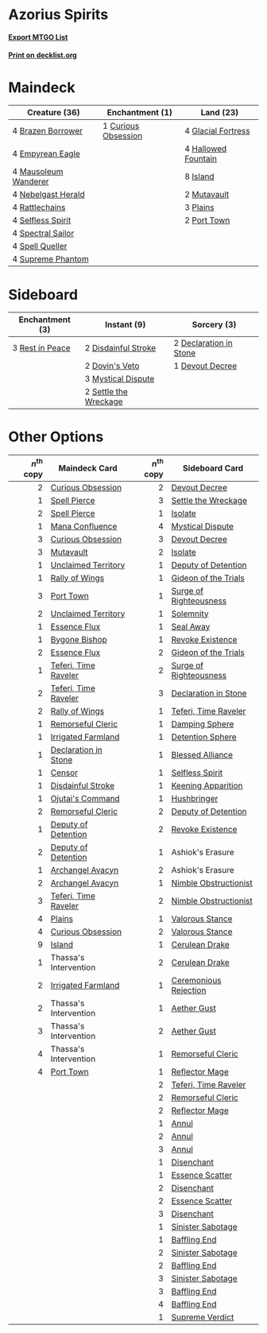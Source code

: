 # Azorius Spirits

#### [Export MTGO List](../collection/Azorius%20Spirits/Azorius%20Spirits.txt)
#### [Print on decklist.org](http://decklist.org/?deckmain=4%09Brazen%20Borrower%0A1%09Curious%20Obsession%0A4%09Empyrean%20Eagle%0A4%09Glacial%20Fortress%0A4%09Hallowed%20Fountain%0A8%09Island%0A4%09Mausoleum%20Wanderer%0A2%09Mutavault%0A4%09Nebelgast%20Herald%0A3%09Plains%0A2%09Port%20Town%0A4%09Rattlechains%0A4%09Selfless%20Spirit%0A4%09Spectral%20Sailor%0A4%09Spell%20Queller%0A4%09Supreme%20Phantom&deckside=2%09Declaration%20in%20Stone%0A1%09Devout%20Decree%0A2%09Disdainful%20Stroke%0A2%09Dovin's%20Veto%0A3%09Mystical%20Dispute%0A3%09Rest%20in%20Peace%0A2%09Settle%20the%20Wreckage)
# Maindeck

|                                         Creature (36)                                         |                                       Enchantment (1)                                        |                                          Land (23)                                          |
|-----------------------------------------------------------------------------------------------|----------------------------------------------------------------------------------------------|---------------------------------------------------------------------------------------------|
|4 [Brazen Borrower](http://gatherer.wizards.com/Pages/Card/Details.aspx?multiverseid=473001)   |1 [Curious Obsession](http://gatherer.wizards.com/Pages/Card/Details.aspx?multiverseid=439692)|4 [Glacial Fortress](http://gatherer.wizards.com/Pages/Card/Details.aspx?multiverseid=190562)|
|4 [Empyrean Eagle](http://gatherer.wizards.com/Pages/Card/Details.aspx?multiverseid=466962)    |                                                                                              |4 [Hallowed Fountain](http://gatherer.wizards.com/Pages/Card/Details.aspx?multiverseid=97071)|
|4 [Mausoleum Wanderer](http://gatherer.wizards.com/Pages/Card/Details.aspx?multiverseid=414364)|                                                                                              |8 [Island](http://gatherer.wizards.com/Pages/Card/Details.aspx?multiverseid=439857)          |
|4 [Nebelgast Herald](http://gatherer.wizards.com/Pages/Card/Details.aspx?multiverseid=414366)  |                                                                                              |2 [Mutavault](http://gatherer.wizards.com/Pages/Card/Details.aspx?multiverseid=370733)       |
|4 [Rattlechains](http://gatherer.wizards.com/Pages/Card/Details.aspx?multiverseid=409824)      |                                                                                              |3 [Plains](http://gatherer.wizards.com/Pages/Card/Details.aspx?multiverseid=439856)          |
|4 [Selfless Spirit](http://gatherer.wizards.com/Pages/Card/Details.aspx?multiverseid=414332)   |                                                                                              |2 [Port Town](http://gatherer.wizards.com/Pages/Card/Details.aspx?multiverseid=410046)       |
|4 [Spectral Sailor](http://gatherer.wizards.com/Pages/Card/Details.aspx?multiverseid=466830)   |                                                                                              |                                                                                             |
|4 [Spell Queller](http://gatherer.wizards.com/Pages/Card/Details.aspx?multiverseid=414494)     |                                                                                              |                                                                                             |
|4 [Supreme Phantom](http://gatherer.wizards.com/Pages/Card/Details.aspx?multiverseid=447212)   |                                                                                              |                                                                                             |


# Sideboard

|                                     Enchantment (3)                                      |                                          Instant (9)                                           |                                           Sorcery (3)                                           |
|------------------------------------------------------------------------------------------|------------------------------------------------------------------------------------------------|-------------------------------------------------------------------------------------------------|
|3 [Rest in Peace](http://gatherer.wizards.com/Pages/Card/Details.aspx?multiverseid=442021)|2 [Disdainful Stroke](http://gatherer.wizards.com/Pages/Card/Details.aspx?multiverseid=420705)  |2 [Declaration in Stone](http://gatherer.wizards.com/Pages/Card/Details.aspx?multiverseid=409750)|
|                                                                                          |2 [Dovin's Veto](http://gatherer.wizards.com/Pages/Card/Details.aspx?multiverseid=461120)       |1 [Devout Decree](http://gatherer.wizards.com/Pages/Card/Details.aspx?multiverseid=466767)       |
|                                                                                          |3 [Mystical Dispute](http://gatherer.wizards.com/Pages/Card/Details.aspx?multiverseid=473020)   |                                                                                                 |
|                                                                                          |2 [Settle the Wreckage](http://gatherer.wizards.com/Pages/Card/Details.aspx?multiverseid=435186)|                                                                                                 |


# Other Options

|*n*<sup>th</sup> copy|                                         Maindeck Card                                         |*n*<sup>th</sup> copy|                                         Sideboard Card                                          |
|--------------------:|-----------------------------------------------------------------------------------------------|--------------------:|-------------------------------------------------------------------------------------------------|
|                    2|[Curious Obsession](http://gatherer.wizards.com/Pages/Card/Details.aspx?multiverseid=439692)   |                    2|[Devout Decree](http://gatherer.wizards.com/Pages/Card/Details.aspx?multiverseid=466767)         |
|                    1|[Spell Pierce](http://gatherer.wizards.com/Pages/Card/Details.aspx?multiverseid=425876)        |                    3|[Settle the Wreckage](http://gatherer.wizards.com/Pages/Card/Details.aspx?multiverseid=435186)   |
|                    2|[Spell Pierce](http://gatherer.wizards.com/Pages/Card/Details.aspx?multiverseid=425876)        |                    1|[Isolate](http://gatherer.wizards.com/Pages/Card/Details.aspx?multiverseid=447153)               |
|                    1|[Mana Confluence](http://gatherer.wizards.com/Pages/Card/Details.aspx?multiverseid=409573)     |                    4|[Mystical Dispute](http://gatherer.wizards.com/Pages/Card/Details.aspx?multiverseid=473020)      |
|                    3|[Curious Obsession](http://gatherer.wizards.com/Pages/Card/Details.aspx?multiverseid=439692)   |                    3|[Devout Decree](http://gatherer.wizards.com/Pages/Card/Details.aspx?multiverseid=466767)         |
|                    3|[Mutavault](http://gatherer.wizards.com/Pages/Card/Details.aspx?multiverseid=370733)           |                    2|[Isolate](http://gatherer.wizards.com/Pages/Card/Details.aspx?multiverseid=447153)               |
|                    1|[Unclaimed Territory](http://gatherer.wizards.com/Pages/Card/Details.aspx?multiverseid=435419) |                    1|[Deputy of Detention](http://gatherer.wizards.com/Pages/Card/Details.aspx?multiverseid=457309)   |
|                    1|[Rally of Wings](http://gatherer.wizards.com/Pages/Card/Details.aspx?multiverseid=460954)      |                    1|[Gideon of the Trials](http://gatherer.wizards.com/Pages/Card/Details.aspx?multiverseid=426716)  |
|                    3|[Port Town](http://gatherer.wizards.com/Pages/Card/Details.aspx?multiverseid=410046)           |                    1|[Surge of Righteousness](http://gatherer.wizards.com/Pages/Card/Details.aspx?multiverseid=394720)|
|                    2|[Unclaimed Territory](http://gatherer.wizards.com/Pages/Card/Details.aspx?multiverseid=435419) |                    1|[Solemnity](http://gatherer.wizards.com/Pages/Card/Details.aspx?multiverseid=430711)             |
|                    1|[Essence Flux](http://gatherer.wizards.com/Pages/Card/Details.aspx?multiverseid=409804)        |                    1|[Seal Away](http://gatherer.wizards.com/Pages/Card/Details.aspx?multiverseid=442919)             |
|                    1|[Bygone Bishop](http://gatherer.wizards.com/Pages/Card/Details.aspx?multiverseid=409746)       |                    1|[Revoke Existence](http://gatherer.wizards.com/Pages/Card/Details.aspx?multiverseid=378397)      |
|                    2|[Essence Flux](http://gatherer.wizards.com/Pages/Card/Details.aspx?multiverseid=409804)        |                    2|[Gideon of the Trials](http://gatherer.wizards.com/Pages/Card/Details.aspx?multiverseid=426716)  |
|                    1|[Teferi, Time Raveler](http://gatherer.wizards.com/Pages/Card/Details.aspx?multiverseid=461148)|                    2|[Surge of Righteousness](http://gatherer.wizards.com/Pages/Card/Details.aspx?multiverseid=394720)|
|                    2|[Teferi, Time Raveler](http://gatherer.wizards.com/Pages/Card/Details.aspx?multiverseid=461148)|                    3|[Declaration in Stone](http://gatherer.wizards.com/Pages/Card/Details.aspx?multiverseid=409750)  |
|                    2|[Rally of Wings](http://gatherer.wizards.com/Pages/Card/Details.aspx?multiverseid=460954)      |                    1|[Teferi, Time Raveler](http://gatherer.wizards.com/Pages/Card/Details.aspx?multiverseid=461148)  |
|                    1|[Remorseful Cleric](http://gatherer.wizards.com/Pages/Card/Details.aspx?multiverseid=447169)   |                    1|[Damping Sphere](http://gatherer.wizards.com/Pages/Card/Details.aspx?multiverseid=443101)        |
|                    1|[Irrigated Farmland](http://gatherer.wizards.com/Pages/Card/Details.aspx?multiverseid=426947)  |                    1|[Detention Sphere](http://gatherer.wizards.com/Pages/Card/Details.aspx?multiverseid=460139)      |
|                    1|[Declaration in Stone](http://gatherer.wizards.com/Pages/Card/Details.aspx?multiverseid=409750)|                    1|[Blessed Alliance](http://gatherer.wizards.com/Pages/Card/Details.aspx?multiverseid=414302)      |
|                    1|[Censor](http://gatherer.wizards.com/Pages/Card/Details.aspx?multiverseid=426748)              |                    1|[Selfless Spirit](http://gatherer.wizards.com/Pages/Card/Details.aspx?multiverseid=414332)       |
|                    1|[Disdainful Stroke](http://gatherer.wizards.com/Pages/Card/Details.aspx?multiverseid=420705)   |                    1|[Keening Apparition](http://gatherer.wizards.com/Pages/Card/Details.aspx?multiverseid=271100)    |
|                    1|[Ojutai's Command](http://gatherer.wizards.com/Pages/Card/Details.aspx?multiverseid=394642)    |                    1|[Hushbringer](http://gatherer.wizards.com/Pages/Card/Details.aspx?multiverseid=472980)           |
|                    2|[Remorseful Cleric](http://gatherer.wizards.com/Pages/Card/Details.aspx?multiverseid=447169)   |                    2|[Deputy of Detention](http://gatherer.wizards.com/Pages/Card/Details.aspx?multiverseid=457309)   |
|                    1|[Deputy of Detention](http://gatherer.wizards.com/Pages/Card/Details.aspx?multiverseid=457309) |                    2|[Revoke Existence](http://gatherer.wizards.com/Pages/Card/Details.aspx?multiverseid=378397)      |
|                    2|[Deputy of Detention](http://gatherer.wizards.com/Pages/Card/Details.aspx?multiverseid=457309) |                    1|Ashiok's Erasure                                                                                 |
|                    1|[Archangel Avacyn](http://gatherer.wizards.com/Pages/Card/Details.aspx?multiverseid=409741)    |                    2|Ashiok's Erasure                                                                                 |
|                    2|[Archangel Avacyn](http://gatherer.wizards.com/Pages/Card/Details.aspx?multiverseid=409741)    |                    1|[Nimble Obstructionist](http://gatherer.wizards.com/Pages/Card/Details.aspx?multiverseid=430729) |
|                    3|[Teferi, Time Raveler](http://gatherer.wizards.com/Pages/Card/Details.aspx?multiverseid=461148)|                    2|[Nimble Obstructionist](http://gatherer.wizards.com/Pages/Card/Details.aspx?multiverseid=430729) |
|                    4|[Plains](http://gatherer.wizards.com/Pages/Card/Details.aspx?multiverseid=439856)              |                    1|[Valorous Stance](http://gatherer.wizards.com/Pages/Card/Details.aspx?multiverseid=391950)       |
|                    4|[Curious Obsession](http://gatherer.wizards.com/Pages/Card/Details.aspx?multiverseid=439692)   |                    2|[Valorous Stance](http://gatherer.wizards.com/Pages/Card/Details.aspx?multiverseid=391950)       |
|                    9|[Island](http://gatherer.wizards.com/Pages/Card/Details.aspx?multiverseid=439857)              |                    1|[Cerulean Drake](http://gatherer.wizards.com/Pages/Card/Details.aspx?multiverseid=466807)        |
|                    1|Thassa's Intervention                                                                          |                    2|[Cerulean Drake](http://gatherer.wizards.com/Pages/Card/Details.aspx?multiverseid=466807)        |
|                    2|[Irrigated Farmland](http://gatherer.wizards.com/Pages/Card/Details.aspx?multiverseid=426947)  |                    1|[Ceremonious Rejection](http://gatherer.wizards.com/Pages/Card/Details.aspx?multiverseid=417613) |
|                    2|Thassa's Intervention                                                                          |                    1|[Aether Gust](http://gatherer.wizards.com/Pages/Card/Details.aspx?multiverseid=466796)           |
|                    3|Thassa's Intervention                                                                          |                    2|[Aether Gust](http://gatherer.wizards.com/Pages/Card/Details.aspx?multiverseid=466796)           |
|                    4|Thassa's Intervention                                                                          |                    1|[Remorseful Cleric](http://gatherer.wizards.com/Pages/Card/Details.aspx?multiverseid=447169)     |
|                    4|[Port Town](http://gatherer.wizards.com/Pages/Card/Details.aspx?multiverseid=410046)           |                    1|[Reflector Mage](http://gatherer.wizards.com/Pages/Card/Details.aspx?multiverseid=407667)        |
|                     |                                                                                               |                    2|[Teferi, Time Raveler](http://gatherer.wizards.com/Pages/Card/Details.aspx?multiverseid=461148)  |
|                     |                                                                                               |                    2|[Remorseful Cleric](http://gatherer.wizards.com/Pages/Card/Details.aspx?multiverseid=447169)     |
|                     |                                                                                               |                    2|[Reflector Mage](http://gatherer.wizards.com/Pages/Card/Details.aspx?multiverseid=407667)        |
|                     |                                                                                               |                    1|[Annul](http://gatherer.wizards.com/Pages/Card/Details.aspx?multiverseid=45976)                  |
|                     |                                                                                               |                    2|[Annul](http://gatherer.wizards.com/Pages/Card/Details.aspx?multiverseid=45976)                  |
|                     |                                                                                               |                    3|[Annul](http://gatherer.wizards.com/Pages/Card/Details.aspx?multiverseid=45976)                  |
|                     |                                                                                               |                    1|[Disenchant](http://gatherer.wizards.com/Pages/Card/Details.aspx?multiverseid=847)               |
|                     |                                                                                               |                    1|[Essence Scatter](http://gatherer.wizards.com/Pages/Card/Details.aspx?multiverseid=426754)       |
|                     |                                                                                               |                    2|[Disenchant](http://gatherer.wizards.com/Pages/Card/Details.aspx?multiverseid=847)               |
|                     |                                                                                               |                    2|[Essence Scatter](http://gatherer.wizards.com/Pages/Card/Details.aspx?multiverseid=426754)       |
|                     |                                                                                               |                    3|[Disenchant](http://gatherer.wizards.com/Pages/Card/Details.aspx?multiverseid=847)               |
|                     |                                                                                               |                    1|[Sinister Sabotage](http://gatherer.wizards.com/Pages/Card/Details.aspx?multiverseid=452804)     |
|                     |                                                                                               |                    1|[Baffling End](http://gatherer.wizards.com/Pages/Card/Details.aspx?multiverseid=439658)          |
|                     |                                                                                               |                    2|[Sinister Sabotage](http://gatherer.wizards.com/Pages/Card/Details.aspx?multiverseid=452804)     |
|                     |                                                                                               |                    2|[Baffling End](http://gatherer.wizards.com/Pages/Card/Details.aspx?multiverseid=439658)          |
|                     |                                                                                               |                    3|[Sinister Sabotage](http://gatherer.wizards.com/Pages/Card/Details.aspx?multiverseid=452804)     |
|                     |                                                                                               |                    3|[Baffling End](http://gatherer.wizards.com/Pages/Card/Details.aspx?multiverseid=439658)          |
|                     |                                                                                               |                    4|[Baffling End](http://gatherer.wizards.com/Pages/Card/Details.aspx?multiverseid=439658)          |
|                     |                                                                                               |                    1|[Supreme Verdict](http://gatherer.wizards.com/Pages/Card/Details.aspx?multiverseid=438776)       |

